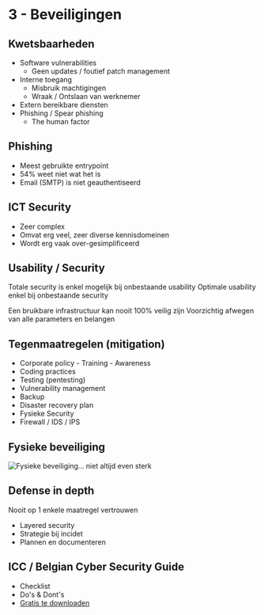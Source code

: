 # 3 - Beveiligingen
## Kwetsbaarheden
- Software vulnerabilities
  - Geen updates / foutief patch management
- Interne toegang
  - Misbruik machtigingen
  - Wraak / Ontslaan van werknemer
- Extern bereikbare diensten
- Phishing / Spear phishing
  - The human factor

## Phishing
- Meest gebruikte entrypoint
- 54% weet niet wat het is
- Email (SMTP) is niet geauthentiseerd


## ICT Security
- Zeer complex
- Omvat erg veel, zeer diverse kennisdomeinen
- Wordt erg vaak over-gesimplificeerd

## Usability / Security
Totale security is enkel mogelijk bij onbestaande usability
Optimale usability enkel bij onbestaande security

Een bruikbare infrastructuur kan nooit 100% veilig zijn
Voorzichtig afwegen van alle parameters en belangen

## Tegenmaatregelen (mitigation)
- Corporate policy - Training - Awareness
- Coding practices
- Testing (pentesting)
- Vulnerability management
- Backup
- Disaster recovery plan
- Fysieke Security
- Firewall / IDS / IPS

## Fysieke beveiliging
![Fysieke beveiliging... niet altijd even sterk](https://i.imgur.com/3owpBYR.png)

## Defense in depth
Nooit op 1 enkele maatregel vertrouwen
- Layered security
- Strategie bij incidet
- Plannen en documenteren

## ICC / Belgian Cyber Security Guide
- Checklist
- Do's & Dont's
- [Gratis te downloaden](http://iccbelgium.be/becybersecure/)
<!--stackedit_data:
eyJoaXN0b3J5IjpbLTEzODM1NDQ4NDMsLTExNDYxMDM1MDAsLT
kwNTczMzAzNl19
-->